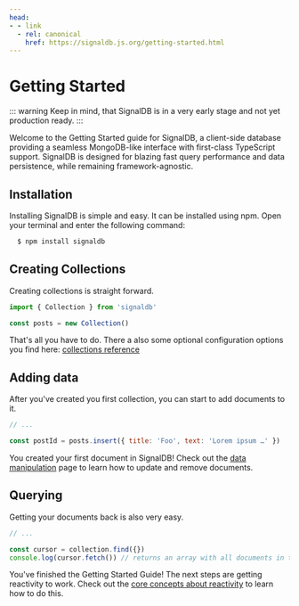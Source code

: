 ```yaml
---
head:
- - link
  - rel: canonical
    href: https://signaldb.js.org/getting-started.html
---
```

# Getting Started

::: warning
Keep in mind, that SignalDB is in a very early stage and not yet production ready.
:::

Welcome to the Getting Started guide for SignalDB, a client-side database providing a seamless MongoDB-like interface with first-class TypeScript support. SignalDB is designed for blazing fast query performance and data persistence, while remaining framework-agnostic.

## Installation

Installing SignalDB is simple and easy. It can be installed using npm. Open your terminal and enter the following command:

```bash
  $ npm install signaldb
```

## Creating Collections

Creating collections is straight forward.

```js
import { Collection } from 'signaldb'

const posts = new Collection()
```

That's all you have to do. There a also some optional configuration options you find here: [collections reference](/collections)


## Adding data

After you've created you first collection, you can start to add documents to it.

```js
// ...

const postId = posts.insert({ title: 'Foo', text: 'Lorem ipsum …' })
```

You created your first document in SignalDB! Check out the [data manipulation](/data-manipulation) page to learn how to update and remove documents.

## Querying

Getting your documents back is also very easy.

```js
// ...

const cursor = collection.find({})
console.log(cursor.fetch()) // returns an array with all documents in the collection
```

You've finished the Getting Started Guide! The next steps are getting reactivity to work. Check out the [core concepts about reactivity](/core-concepts#signals-and-reactivity-adapters) to learn how to do this.
